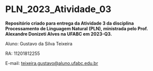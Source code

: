 # PLN_2023_Atividade_03

**Repositório criado para entrega da Atividade 3 da disciplina Processamento de Linguagem Natural (PLN), ministrada pelo Prof. Alexandre Donizeti Alves na UFABC em 2023-Q3.**

Aluno: Gustavo da Silva Teixeira

RA: 11201812255

E-mail: teixeira.gustavo@aluno.ufabc.edu.br
